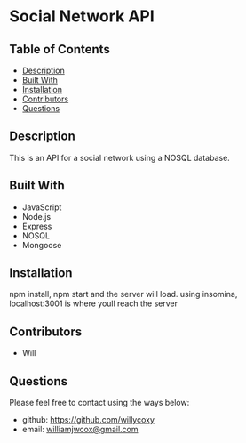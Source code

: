 # Social Network API

## Table of Contents 
  * [Description](#description)
  * [Built With](#built)
  * [Installation](#installation)
  * [Contributors](#contributors)
  * [Questions](#questions)

## Description 
This is an API for a social network using a NOSQL database. 

## Built With
* JavaScript
* Node.js
* Express
* NOSQL
* Mongoose

## Installation
npm install, npm start and the server will load. using insomina, localhost:3001 is where youll reach the server

## Contributors 
* Will

## Questions
Please feel free to contact using the ways below:
* github: https://github.com/willycoxy
* email: williamjwcox@gmail.com



